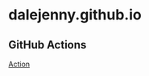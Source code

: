 # dalejenny.github.io
## GitHub Actions
[Action](https://docs.github.com/en/actions/quickstarthttps://docs.github.com/en/actions/quickstart)
